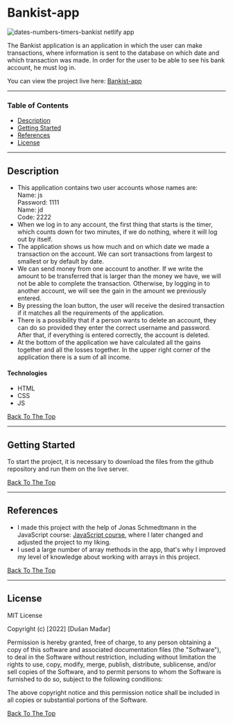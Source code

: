 # Bankist-app

![dates-numbers-timers-bankist netlify app](https://user-images.githubusercontent.com/112414082/210040475-1d1db6fa-cfdc-448a-8eb8-17d9f5fdb966.png)


The Bankist application is an application in which the user can make transactions, where information is sent to the database on which date and which transaction was made. In order for the user to be able to see his bank account, he must log in.

You can view the project live here:
[Bankist-app](https://dates-numbers-timers-bankist.netlify.app/)

---

### Table of Contents

- [Description](#description)
- [Getting Started](#getting-started)
- [References](#references)
- [License](#license)

---

## Description

- This application contains two user accounts whose names are:<br>
  Name: js <br>Password: 1111<br>
  Name: jd<br> Code: 2222
- When we log in to any account, the first thing that starts is the timer, which counts down for two minutes, if we do nothing, where it will log out by itself.
- The application shows us how much and on which date we made a transaction on the account. We can sort transactions from largest to smallest or by default by date.
- We can send money from one account to another. If we write the amount to be transferred that is larger than the money we have, we will not be able to complete the transaction. Otherwise, by logging in to another account, we will see the gain in the amount we previously entered.
- By pressing the loan button, the user will receive the desired transaction if it matches all the requirements of the application.
- There is a possibility that if a person wants to delete an account, they can do so provided they enter the correct username and password. After that, if everything is entered correctly, the account is deleted.
- At the bottom of the application we have calculated all the gains together and all the losses together. In the upper right corner of the application there is a sum of all income.

#### Technologies

- HTML
- CSS
- JS

[Back To The Top](#bankist-app)

---

## Getting Started

To start the project, it is necessary to download the files from the github repository and run them on the live server.

[Back To The Top](#bankist-app)

---

## References

- I made this project with the help of Jonas Schmedtmann in the JavaScript course: [JavaScript course](https://www.udemy.com/course/the-complete-javascript-course/), where I later changed and adjusted the project to my liking.
- I used a large number of array methods in the app, that's why I improved my level of knowledge about working with arrays in this project.

[Back To The Top](#bankist-app)

---

## License

MIT License

Copyright (c) [2022] [Dušan Mađar]

Permission is hereby granted, free of charge, to any person obtaining a copy
of this software and associated documentation files (the "Software"), to deal
in the Software without restriction, including without limitation the rights
to use, copy, modify, merge, publish, distribute, sublicense, and/or sell
copies of the Software, and to permit persons to whom the Software is
furnished to do so, subject to the following conditions:

The above copyright notice and this permission notice shall be included in all
copies or substantial portions of the Software.

[Back To The Top](#bankist-app)

